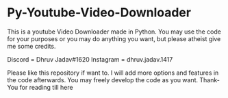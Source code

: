 # Py-Youtube-Video-Downloader
This is a youtube Video Downloader made in Python.
You may use the code for your purposes or you may do anything you want, but please atheist give me some credits.

Discord = Dhruv Jadav#1620
Instagram = dhruv.jadav.1417

Please like this repository if want to.
I will add more options and features in the code afterwards.
You may freely develop the code as you want.
Thank-You for reading till here
